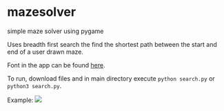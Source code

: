 # mazesolver
simple maze solver using pygame

Uses breadth first search the find the shortest path between the start and end of a user drawn maze.

Font in the app can be found [here](https://fonts.google.com/specimen/Press+Start+2P#standard-styles).

To run, download files and in main directory execute `python search.py` or `python3 search.py`.

Example:
![](maze_example.gif)

